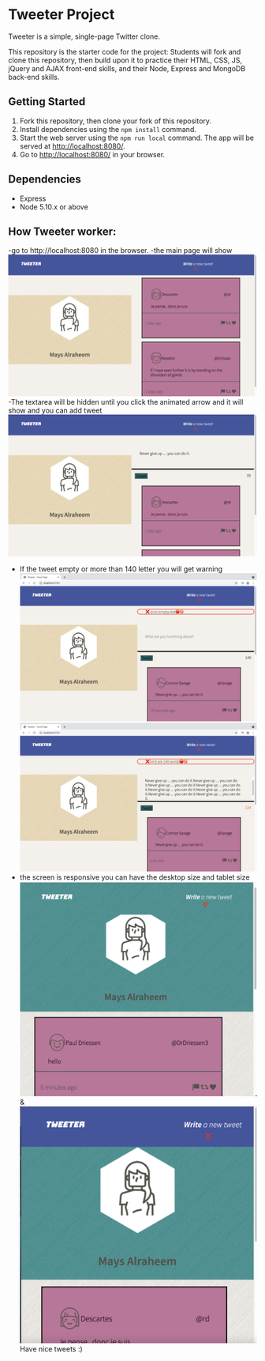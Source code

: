 # Tweeter Project

Tweeter is a simple, single-page Twitter clone.

This repository is the starter code for the project: Students will fork and clone this repository, then build upon it to practice their HTML, CSS, JS, jQuery and AJAX front-end skills, and their Node, Express and MongoDB back-end skills.

## Getting Started

1. Fork this repository, then clone your fork of this repository.
2. Install dependencies using the `npm install` command.
3. Start the web server using the `npm run local` command. The app will be served at <http://localhost:8080/>.
4. Go to <http://localhost:8080/> in your browser.

## Dependencies

- Express
- Node 5.10.x or above
## How Tweeter worker:
-go to http://localhost:8080 in the browser.
-the main page will show !["tweeterPage.png"](https://github.com/mays4/tweeter/blob/master/public/doc/tweeterPage.png?raw=true)
-The textarea will be hidden until you click the animated arrow and it will show and you can add tweet !["showText.png"](https://github.com/mays4/tweeter/blob/master/public/doc/showText.png?raw=true)
- If the tweet empty or more than 140 letter you will get warning!["emptyText.png"](https://github.com/mays4/tweeter/blob/master/public/doc/emptyText.png?raw=true)
!["mortThan140.png"](https://github.com/mays4/tweeter/blob/master/public/doc/moreThan140.png?raw=true)
- the screen is responsive you can have the desktop size and tablet size !["tabletSize.png"](https://github.com/mays4/tweeter/blob/master/public/doc/tabletSize.png?raw=true) & !["smallerSize.png"](https://github.com/mays4/tweeter/blob/master/public/doc/smallerSize.png?raw=true)
Have nice tweets :)
